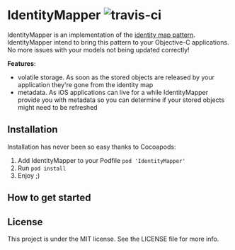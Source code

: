 IdentityMapper ![travis-ci](https://travis-ci.org/pjechris/IdentityMapper.svg)
==============

IdentityMapper is an implementation of the [identity map pattern](http://martinfowler.com/eaaCatalog/identityMap.html).
IdentityMapper intend to bring this pattern to your Objective-C applications. No more issues with your models not being updated correctly!

**Features**:

- volatile storage. As soon as the stored objects are released by your application they're gone from the identity map
- metadata. As iOS applications can live for a while IdentityMapper provide you with metadata so you can determine if your stored objects might need to be refreshed

## Installation

Installation has never been so easy thanks to Cocoapods:

1. Add IdentityMapper to your Podfile ```pod 'IdentityMapper'```
2. Run ```pod install```
3. Enjoy ;)

## How to get started

## License

This project is under the MIT license. See the LICENSE file for more info.
